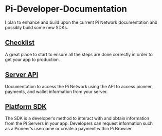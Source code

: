 # Pi-Developer-Documentation
I plan to enhance and build upon the current Pi Network documentation and possibly build some new SDKs.

## [Checklist](checklist.md)
A great place to start to ensure all the steps are done correctly in order to get your app to production.

## [Server API](server-api.md)
Documentation to access the Pi Network using the API to access pioneer, payments, and wallet information from your server.

## [Platform SDK](platform-sdk.md)
The SDK is a developer’s method to interact with and obtain information from the Pi Servers in your app. Developers can request information such as a Pioneer’s username or create a payment within Pi Browser.